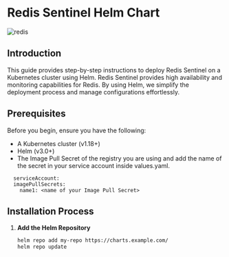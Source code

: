 # Redis Sentinel Helm Chart
![redis](https://github.com/user-attachments/assets/193abfcd-1d28-4e42-8d8b-2eb668064e1d)


## Introduction

This guide provides step-by-step instructions to deploy Redis Sentinel on a Kubernetes cluster using Helm. Redis Sentinel provides high availability and monitoring capabilities for Redis. By using Helm, we simplify the deployment process and manage configurations effortlessly.

## Prerequisites

Before you begin, ensure you have the following:
- A Kubernetes cluster (v1.18+)
- Helm (v3.0+)
- The Image Pull Secret of the registry you are using and add the name of the secret in your service account inside values.yaml.

```shell
  serviceAccount:
  imagePullSecrets:
    name1: <name of your Image Pull Secret>
```

## Installation Process

1. **Add the Helm Repository**

   ```sh
   helm repo add my-repo https://charts.example.com/
   helm repo update
```
